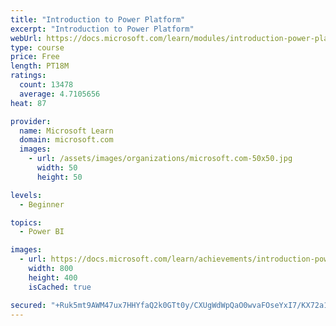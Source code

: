 ```yaml
---
title: "Introduction to Power Platform"
excerpt: "Introduction to Power Platform"
webUrl: https://docs.microsoft.com/learn/modules/introduction-power-platform/
type: course
price: Free
length: PT18M
ratings:
  count: 13478
  average: 4.7105656
heat: 87

provider:
  name: Microsoft Learn
  domain: microsoft.com
  images:
    - url: /assets/images/organizations/microsoft.com-50x50.jpg
      width: 50
      height: 50

levels:
  - Beginner

topics:
  - Power BI

images:
  - url: https://docs.microsoft.com/learn/achievements/introduction-power-platform-social.png
    width: 800
    height: 400
    isCached: true

secured: "+Ruk5mt9AWM47ux7HHYfaQ2k0GTt0y/CXUgWdWpQaO0wvaFOseYxI7/KX72a1eML7OSZGJ0F8vlBE9p/GRrFubc/8DXLHrOfJHh5x9cQrRl8FvZXvtOvmc8mBcWtuPhOnhp9mvGilZLKrsI8nFApWJ+ZSsqTEbjFKtMaI/eLD6smSW0l18S70jHYTgAY992jijs5o8QfzWGBVV46qDNXCO65BiXNlft5XRnpMGtKhN0rSg1Bfr1wZBpDbwS1FI5/pChSNqpAH9xvbLE7uxgxnsFMturaJA9vu8LINZ/wbdMydyCRnLnoOxnrlgeIDBZvC1HKUbc6/KYdcsS9HoEBl2I1zdVazaWXo3LzWXaQ7vQ0uGxr7W9Eq6LPeSuZIUx3puZj5t+9TvQG64cutEaK4lhH0fVP/6OM/+BqU5+BQnVB/AIyYYWRFwhX/3Nt/yeo;7hDMYqHEESCu+G3rPybVzQ=="
---
```


